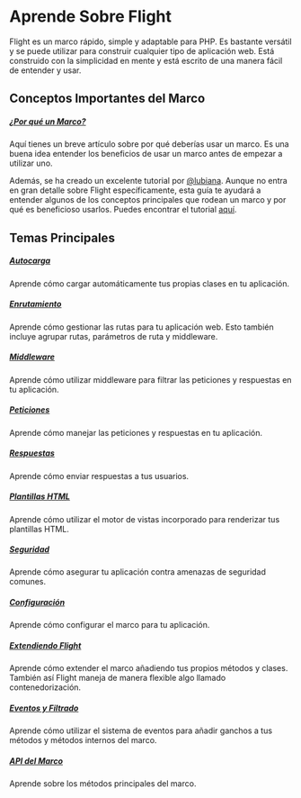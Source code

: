 # Aprende Sobre Flight

Flight es un marco rápido, simple y adaptable para PHP. Es bastante versátil y se puede utilizar para construir cualquier tipo de aplicación web. Está construido con la simplicidad en mente y está escrito de una manera fácil de entender y usar.

## Conceptos Importantes del Marco

##### [¿Por qué un Marco?](/learn/why-frameworks)

Aquí tienes un breve artículo sobre por qué deberías usar un marco. Es una buena idea entender los beneficios de usar un marco antes de empezar a utilizar uno.

Además, se ha creado un excelente tutorial por [@lubiana](https://git.php.fail/lubiana). Aunque no entra en gran detalle sobre Flight específicamente, esta guía te ayudará a entender algunos de los conceptos principales que rodean un marco y por qué es beneficioso usarlos. Puedes encontrar el tutorial [aquí](https://git.php.fail/lubiana/no-framework-tutorial/src/branch/master/README.md).

## Temas Principales

##### [Autocarga](/learn/autoloading)

Aprende cómo cargar automáticamente tus propias clases en tu aplicación.

##### [Enrutamiento](/learn/routing)

Aprende cómo gestionar las rutas para tu aplicación web. Esto también incluye agrupar rutas, parámetros de ruta y middleware.

##### [Middleware](/learn/middleware)

Aprende cómo utilizar middleware para filtrar las peticiones y respuestas en tu aplicación.

##### [Peticiones](/learn/requests)

Aprende cómo manejar las peticiones y respuestas en tu aplicación.

##### [Respuestas](/learn/responses)

Aprende cómo enviar respuestas a tus usuarios.

##### [Plantillas HTML](/learn/templates)

Aprende cómo utilizar el motor de vistas incorporado para renderizar tus plantillas HTML.

##### [Seguridad](/learn/security)

Aprende cómo asegurar tu aplicación contra amenazas de seguridad comunes.

##### [Configuración](/learn/configuration)

Aprende cómo configurar el marco para tu aplicación.

##### [Extendiendo Flight](/learn/extending)

Aprende cómo extender el marco añadiendo tus propios métodos y clases. También así Flight maneja de manera flexible algo llamado contenedorización.

##### [Eventos y Filtrado](/learn/filtering)

Aprende cómo utilizar el sistema de eventos para añadir ganchos a tus métodos y métodos internos del marco.

##### [API del Marco](/learn/api)

Aprende sobre los métodos principales del marco.